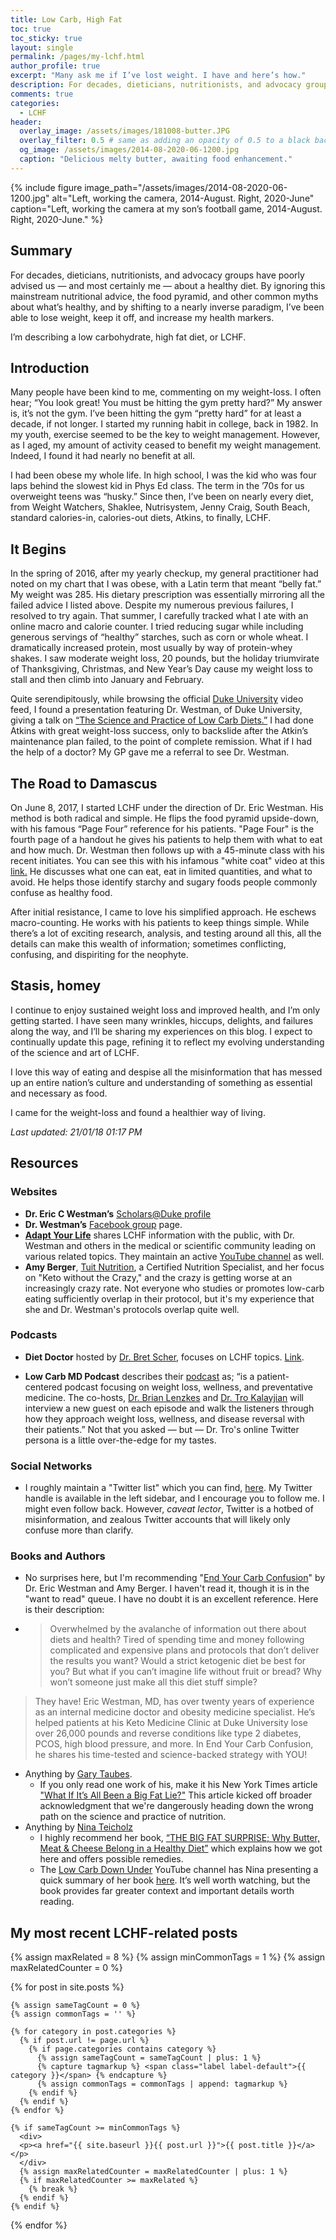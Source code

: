 ```yaml
---
title: Low Carb, High Fat
toc: true
toc_sticky: true
layout: single 
permalink: /pages/my-lchf.html
author_profile: true
excerpt: "Many ask me if I’ve lost weight. I have and here’s how."
description: For decades, dieticians, nutritionists, and advocacy groups have poorly advised us &mdash; and most certainly me &mdash; about a healthy diet. By ignoring this mainstream nutritional advice, the food pyramid, and other common myths about what’s healthy, and by shifting to a nearly inverse paradigm, I’ve been able to lose weight, keep it off, and increase my health markers. 
comments: true
categories:
  - LCHF
header:
  overlay_image: /assets/images/181008-butter.JPG
  overlay_filter: 0.5 # same as adding an opacity of 0.5 to a black background
  og_image: /assets/images/2014-08-2020-06-1200.jpg
  caption: "Delicious melty butter, awaiting food enhancement."
---
```


{% include figure image_path="/assets/images/2014-08-2020-06-1200.jpg" alt="Left, working the camera, 2014-August. Right, 2020-June" caption="Left, working the camera at my son’s football game, 2014-August. Right, 2020-June." %}

## Summary

For decades, dieticians, nutritionists, and advocacy groups have poorly advised us &mdash; and most certainly me &mdash; about a healthy diet. By ignoring this mainstream nutritional advice, the food pyramid, and other common myths about what’s healthy, and by shifting to a nearly inverse paradigm, I’ve been able to lose weight, keep it off, and increase my health markers. 

I’m describing a low carbohydrate, high fat diet, or LCHF.

## Introduction

Many people have been kind to me, commenting on my weight-loss. I often hear; “You look great! You must be hitting the gym pretty hard?” My answer is, it’s not the gym. I’ve been hitting the gym “pretty hard” for at least a decade, if not longer. I started my running habit in college, back in 1982. In my youth, exercise seemed to be the key to weight management. However, as I aged, my amount of activity ceased to benefit my weight management. Indeed, I found it had nearly no benefit at all.

I had been obese my whole life. In high school, I was the kid who was four laps behind the slowest kid in Phys Ed class. The term in the ’70s for us overweight teens was “husky.” Since then, I’ve been on nearly every diet, from Weight Watchers, Shaklee, Nutrisystem, Jenny Craig, South Beach, standard calories-in, calories-out diets, Atkins, to finally, LCHF. 

## It Begins

In the spring of 2016, after my yearly checkup, my general practitioner had noted on my chart that I was obese, with a Latin term that meant “belly fat.” My weight was 285. His dietary prescription was essentially mirroring all the failed advice I listed above. Despite my numerous previous failures, I resolved to try again. That summer, I carefully tracked what I ate with an online macro and calorie counter. I tried reducing sugar while including generous servings of “healthy” starches, such as corn or whole wheat. I dramatically increased protein, most usually by way of protein-whey shakes. I saw moderate weight loss, 20 pounds, but the holiday triumvirate of Thanksgiving, Christmas, and New Year’s Day cause my weight loss to stall and then climb into January and February.

Quite serendipitously, while browsing the official [Duke University](https://www.youtube.com/user/Duke "Duke University YouTube video channel") video feed, I found a presentation featuring Dr. Westman, of Duke University, giving a talk on [“The Science and Practice of Low Carb Diets.”](https://www.youtube.com/watch?v=toLvGpk3HLE "Dr. Westman presents on LCHF") I had done Atkins with great weight-loss success, only to backslide after the Atkin’s maintenance plan failed, to the point of complete remission. What if I had the help of a doctor? My GP gave me a referral to see Dr. Westman.

## The Road to Damascus

On June 8, 2017, I started LCHF under the direction of Dr. Eric Westman. His method is both radical and simple. He flips the food pyramid upside-down, with his famous “Page Four” reference for his patients. "Page Four" is the fourth page of a handout he gives his patients to help them with what to eat and how much. Dr. Westman then follows up with a 45-minute class with his recent initiates. You can see this with his infamous "white coat" video at this <a href="https://www.youtube.com/watch?v=oNZsfluh0Uo">link.</a> He discusses what one can eat, eat in limited quantities, and what to avoid. He helps those identify starchy and sugary foods people commonly confuse as healthy food.

After initial resistance, I came to love his simplified approach. He eschews macro-counting. He works with his patients to keep things simple. While there’s a lot of exciting research, analysis, and testing around all this, all the details can make this wealth of information; sometimes conflicting, confusing, and dispiriting for the neophyte.

## Stasis, homey

I continue to enjoy sustained weight loss and improved health, and I’m only getting started. I have seen many wrinkles, hiccups, delights, and failures along the way, and I’ll be sharing my experiences on this blog. I expect to continually update this page, refining it to reflect my evolving understanding of the science and art of LCHF.

I love this way of eating and despise all the misinformation that has messed up an entire nation’s culture and understanding of something as essential and necessary as food.

I came for the weight-loss and found a healthier way of living.

*Last updated: 21/01/18 01:17 PM*

## Resources

### Websites

* **Dr. Eric C Westman’s** [ Scholars@Duke profile ](https://scholars.duke.edu/person/ewestman "Dr. Westman’s Scholars at Duke profile page")
* **Dr. Westman’s** [Facebook group](https://www.facebook.com/groups/DukeLowCarbSupportGroup "Dr. Westman’s facebook group page") page.
* [**Adapt Your Life**](https://www.adaptyourlife.com "Adapt Your Life weblink") shares LCHF information with the public, with Dr. Westman and others in the medical or scientific community leading on various related topics. They maintain an active [YouTube channel](https://www.youtube.com/channel/UCni9TCw0YPwTdu7BYF3j0Eg "Ask Adapt YouTube video channel.") as well.
* **Amy Berger**, [Tuit Nutrition](http://www.tuitnutrition.com "Amy Berger's website"), a Certified Nutrition Specialist, and her focus on "Keto without the Crazy," and the crazy is getting worse at an increasingly crazy rate. Not everyone who studies or promotes low-carb eating sufficiently overlap in their protocol, but it's my experience that she and Dr. Westman's protocols overlap quite well.

### Podcasts

* **Diet Doctor** hosted by [Dr. Bret Scher](https://www.dietdoctor.com/authors/dr-bret-scher "Dr. Bret Scher’s bio page on DietDoctor.com"), focuses on LCHF topics. <a href="https://www.dietdoctor.com/podcast">Link</a>.  

* **Low Carb MD Podcast** describes their [podcast](http://www.lowcarbmd.com/) as; “is a patient-centered podcast focusing on weight loss, wellness, and preventative medicine. The co-hosts, <a href="https://twitter.com/BrianLenzkes">Dr. Brian Lenzkes</a> and <a href="https://twitter.com/DoctorTro">Dr. Tro Kalayjian</a> will interview a new guest on each episode and walk the listeners through how they approach weight loss, wellness, and disease reversal with their patients.” Not that you asked &mdash; but &mdash; Dr. Tro's online Twitter persona is a little over-the-edge for my tastes.

### Social Networks

* I roughly maintain a "Twitter list" which you can find, <a href="https://twitter.com/i/lists/965948026517901312">here</a>. My Twitter handle is available in the left sidebar, and I encourage you to follow me. I might even follow back. However, *caveat lector*, Twitter is a hotbed of misinformation, and zealous Twitter accounts that will likely only confuse more than clarify.

### Books and Authors

* No surprises here, but I'm recommending "<a href="https://www.amazon.com/gp/product/1628604298/ref=ppx_yo_dt_b_asin_title_o08_s00?ie=UTF8&psc=1">End Your Carb Confusion</a>" by Dr. Eric Westman and Amy Berger. I haven't read it, though it is in the "want to read" queue. I have no doubt it is an excellent reference. Here is their description:
* > Overwhelmed by the avalanche of information out there about diets and health? Tired of spending time and money following complicated and expensive plans and protocols that don’t deliver the results you want? Would a strict ketogenic diet be best for you? But what if you can’t imagine life without fruit or bread? Why won’t someone just make all this diet stuff simple?
> 
> They have! Eric Westman, MD, has over twenty years of experience as an internal medicine doctor and obesity medicine specialist. He’s helped patients at his Keto Medicine Clinic at Duke University lose over 26,000 pounds and reverse conditions like type 2 diabetes, PCOS, high blood pressure, and more. In End Your Carb Confusion, he shares his time-tested and science-backed strategy with YOU! 

* Anything by [Gary Taubes](http://garytaubes.com/ "Gary Taubes’ website").
  *  If you only read one work of his, make it his New York Times article ["What If It’s All Been a Big Fat Lie?"](https://www.nytimes.com/2002/07/07/magazine/what-if-it-s-all-been-a-big-fat-lie.html "Gary Taubes’ launching salvo against the standard American diet") This article kicked off broader acknowledgment that we're dangerously heading down the wrong path on the science and practice of nutrition.
* Anything by [Nina Teicholz](https://ninateicholz.com/ "Nina Teicholz’s website")
  * I highly recommend her book, [“THE BIG FAT SURPRISE; Why Butter, Meat & Cheese Belong in a Healthy Diet”](https://thebigfatsurprise.com/ "website for her Big Fat Surprise book") which explains how we got here and offers possible remedies.
  * The [Low Carb Down Under](https://www.youtube.com/channel/UCcTTiHZtNpiqD2EubIO5HFw "The Low Carb Down Under YouTube Channel") YouTube channel has Nina presenting a quick summary of her book [here](https://www.youtube.com/watch?v=Q2UnOryQiIY "Nina Teicholz presenting on vegetable fats"). It’s well worth watching, but the book provides far greater context and important details worth reading.

## My most recent LCHF-related posts

<div class="relatedPosts">
  
{% assign maxRelated = 8 %}
{% assign minCommonTags =  1 %}
{% assign maxRelatedCounter = 0 %}

{% for post in site.posts %}

    {% assign sameTagCount = 0 %}
    {% assign commonTags = '' %}

    {% for category in post.categories %}
      {% if post.url != page.url %}
        {% if page.categories contains category %}
          {% assign sameTagCount = sameTagCount | plus: 1 %}
          {% capture tagmarkup %} <span class="label label-default">{{ category }}</span> {% endcapture %}
          {% assign commonTags = commonTags | append: tagmarkup %}
        {% endif %}
      {% endif %}
    {% endfor %}

    {% if sameTagCount >= minCommonTags %}
      <div>
      <p><a href="{{ site.baseurl }}{{ post.url }}">{{ post.title }}</a></p>
      </div>
      {% assign maxRelatedCounter = maxRelatedCounter | plus: 1 %}
      {% if maxRelatedCounter >= maxRelated %}
        {% break %}
      {% endif %}
    {% endif %}

  {% endfor %}

</div>
